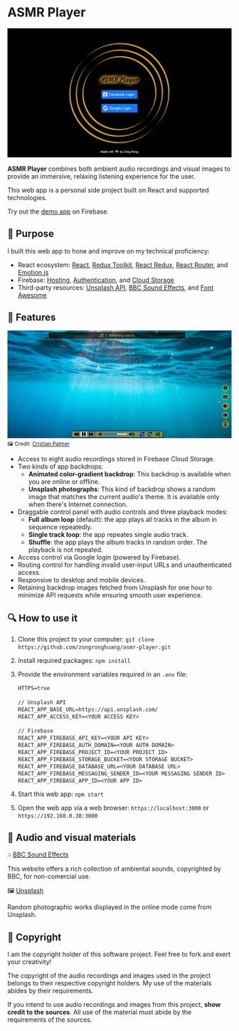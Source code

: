 # ASMR Player

![login page demo](login_page.jpg)

**ASMR Player** combines both ambient audio recordings and visual images to provide an immersive, relaxing listening experience for the user.

This web app is a personal side project built on React and supported technologies.

Try out the [demo app](https://asmr-player-312716.web.app/) on Firebase.

## :beginner: Purpose

I built this web app to hone and improve on my technical proficiency:

- React ecosystem: [React](https://reactjs.org), [Redux Toolkit](https://redux-toolkit.js.org/), [React Redux](https://react-redux.js.org/), [React Router](https://v5.reactrouter.com/web/guides/quick-start), and [Emotion.js](https://emotion.sh/docs/introduction)
- Firebase: [Hosting](https://firebase.google.com/docs/hosting), [Authentication](https://firebase.google.com/docs/auth), and [Cloud Storage](https://firebase.google.com/docs/storage)
- Third-party resources: [Unsplash API](https://unsplash.com/developers), [BBC Sound Effects](https://sound-effects.bbcrewind.co.uk), and [Font Awesome](https://fontawesome.com)

## :musical_note: Features

![app page demo](app_page.jpg)
<small>:framed_picture: Credit: [Cristian Palmer](https://unsplash.com/photos/XexawgzYOBc)</small>

- Access to eight audio recordings stored in Firebase Cloud Storage.
- Two kinds of app backdrops:
  - **Animated color-gradient backdrop**: This backdrop is available when you are online or offline.
  - **Unsplash photographs**: This kind of backdrop shows a random image that matches the current audio's theme. It is available only when there's Internet connection.
- Draggable control panel with audio controls and three playback modes:
  - **Full album loop** (default): the app plays all tracks in the album in sequence repeatedly.
  - **Single track loop**: the app repeates single audio track.
  - **Shuffle**: the app plays the album tracks in random order. The playback is not repeated.
- Access control via Google login (powered by Firebase).
- Routing control for handling invalid user-input URLs and unauthenticated access.
- Responsive to desktop and mobile devices.
- Retaining backdrop images fetched from Unsplash for one hour to minimize API requests while ensuring smooth user experience.

## :mag: How to use it

1. Clone this project to your computer:
   `git clone https://github.com/zongronghuang/asmr-player.git`

2. Install required packages:
   `npm install`

3. Provide the environment variables required in an `.env` file:

   ```
   HTTPS=true

   // Unsplash API
   REACT_APP_BASE_URL=https://api.unsplash.com/
   REACT_APP_ACCESS_KEY=<YOUR ACCESS KEY>

   // Firebase
   REACT_APP_FIREBASE_API_KEY=<YOUR API KEY>
   REACT_APP_FIREBASE_AUTH_DOMAIN=<YOUR AUTH DOMAIN>
   REACT_APP_FIREBASE_PROJECT_ID=<YOUR PROJECT ID>
   REACT_APP_FIREBASE_STORAGE_BUCKET=<YOUR STORAGE BUCKET>
   REACT_APP_FIREBASE_DATABASE_URL=<YOUR DATABASE URL>
   REACT_APP_FIREBASE_MESSAGING_SENDER_ID=<YOUR MESSAGING SENDER ID>
   REACT_APP_FIREBASE_APP_ID=<YOUR APP ID>
   ```

4. Start this web app:
   `npm start`

5. Open the web app via a web browser:
   `https://localhost:3000` or `https://192.168.0.38:3000`

## :gem: Audio and visual materials

:notes: [BBC Sound Effects](https://sound-effects.bbcrewind.co.uk)

This website offers a rich collection of ambiental sounds, copyrighted by BBC, for non-comercial use.

:framed_picture: [Unsplash](https://unsplash.com/)

Random photographic works displayed in the online mode come from Unsplash.

## :open_book: Copyright

I am the copyright holder of this software project. Feel free to fork and exert your creativity!

The copyright of the audio recordings and images used in the project belongs to their respective copyright holders. My use of the materials abides by their requirements.

If you intend to use audio recordings and images from this project, **show credit to the sources**. All use of the material must abide by the requirements of the sources.
